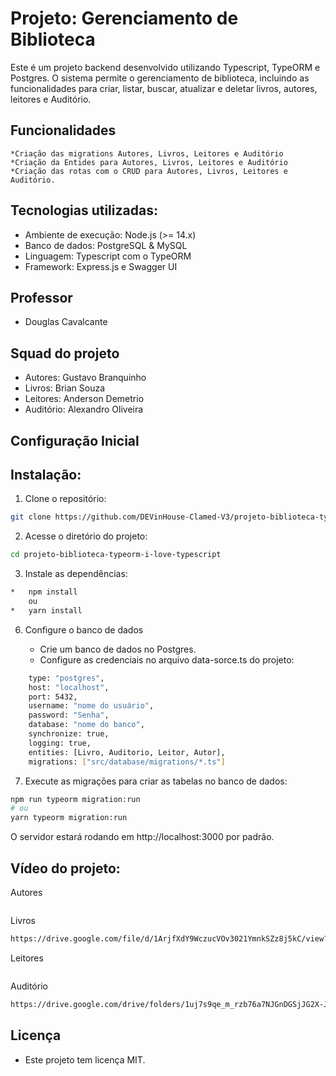 
# Projeto: Gerenciamento de Biblioteca

Este é um projeto backend desenvolvido utilizando Typescript, TypeORM e Postgres. O sistema permite o gerenciamento de biblioteca, incluindo as  funcionalidades  para criar, listar, buscar, atualizar e deletar livros, autores, leitores e Auditório.

## Funcionalidades

    *Criação das migrations Autores, Livros, Leitores e Auditório
    *Criação da Entides para Autores, Livros, Leitores e Auditório
    *Criação das rotas com o CRUD para Autores, Livros, Leitores e Auditório.

## Tecnologias utilizadas:

*	Ambiente de execução: Node.js (>= 14.x)
*	Banco de dados: PostgreSQL & MySQL
*	Linguagem: Typescript com o TypeORM
*   Framework: Express.js e Swagger UI
  
## Professor
* Douglas Cavalcante

## Squad do projeto
* Autores: Gustavo Branquinho
* Livros: Brian Souza
* Leitores: Anderson Demetrio
* Auditório: Alexandro Oliveira
  
## Configuração Inicial

## Instalação:
1.	Clone o repositório:
```sh
git clone https://github.com/DEVinHouse-Clamed-V3/projeto-biblioteca-typeorm-i-love-typescript
````
2.	Acesse o diretório do projeto:
```sh
cd projeto-biblioteca-typeorm-i-love-typescript
```
3.	Instale as dependências:
```sh
*	npm install
    ou
*   yarn install

```

6.	Configure o banco de dados

    * Crie um banco de dados no Postgres.
    * Configure as credenciais no arquivo data-sorce.ts do projeto:
```sh
    type: "postgres",
    host: "localhost",
    port: 5432,
    username: "nome do usuário",
    password: "Senha",
    database: "nome do banco",
    synchronize: true,
    logging: true,
    entities: [Livro, Auditorio, Leitor, Autor],
    migrations: ["src/database/migrations/*.ts"]
```

7.	Execute as migrações para criar as tabelas no banco de dados:

```sh
npm run typeorm migration:run
# ou
yarn typeorm migration:run
```

O servidor estará rodando em http://localhost:3000 por padrão.

## Vídeo do projeto:

Autores
```sh

```
Livros
```sh
https://drive.google.com/file/d/1ArjfXdY9WczucVOv3021YmnkSZz8j5kC/view?usp=drive_link
```
 Leitores 
 ```sh

```
 Auditório
 ```sh
https://drive.google.com/drive/folders/1uj7s9qe_m_rzb76a7NJGnDGSjJG2X-Jn?usp=drive_link
```

## Licença

- Este projeto tem licença MIT. 
